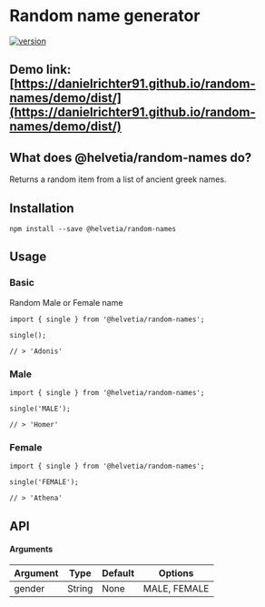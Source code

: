 # Random name generator

[![version](https://img.shields.io/npm/v/@helvetia/random-names)](https://img.shields.io/npm/v/@helvetia/random-names)

## Demo link: [https://danielrichter91.github.io/random-names/demo/dist/](https://danielrichter91.github.io/random-names/demo/dist/)

## What does @helvetia/random-names do?

Returns a random item from a list of ancient greek names.


## Installation

`npm install --save @helvetia/random-names`

## Usage

### Basic
Random Male or Female name
```
import { single } from '@helvetia/random-names';

single();

// > 'Adonis'
```

### Male
```
import { single } from '@helvetia/random-names';

single('MALE');

// > 'Homer'
```

### Female
```
import { single } from '@helvetia/random-names';

single('FEMALE');

// > 'Athena'
```

## API

#### Arguments

| Argument | Type   | Default | Options      |
| -------- | ------ | ------- | -------      |
| gender   | String | None    | MALE, FEMALE |
